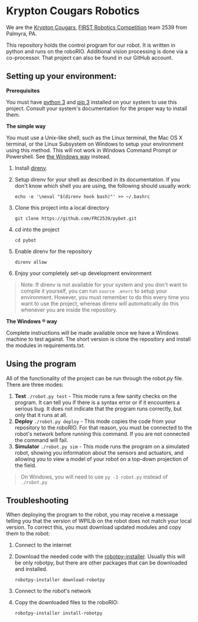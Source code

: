 Krypton Cougars Robotics
=====
We are the [Krypton Cougars](http://www.team2539.com), [FIRST Robotics Competition](https://www.firstinspires.org/robotics/frc) team 2539 from Palmyra, PA.

This repository holds the control program for our robot. It is written in python and runs on the roboRIO. Additional vision processing is done via a co-processor. That project can also be found in our GitHub account.

Setting up your environment:
--
**Prerequisites**

You must have [python 3](https://www.python.org/downloads/) and [pip 3](https://pip.pypa.io/en/stable/installing/) installed on your system to use this project. Consult your system's documentation for the proper way to install them.

**The simple way**

You must use a Unix-like shell, such as the Linux terminal, the Mac OS X terminal, or the Linux Subsystem on Windows to setup your environment using this method. This will not work in Windows Command Prompt or Powershell. See [the Windows way](#windows) instead.

 1. Install [direnv](https://direnv.net/).
 2. Setup direnv for your shell as described in its documentation. If you don't know which shell you are using, the following should usually work:

    `echo -e '\neval "$(direnv hook bash)"' >> ~/.bashrc`

 3. Clone this project into a local directory

    `git clone https://github.com/FRC2539/pybot.git`

 4. cd into the project

    `cd pybot`

 5. Enable direnv for the repository

    `direnv allow`

 6. Enjoy your completely set-up development environment

> Note: If direnv is not available for your system and you don't want to compile it yourself, you can run `source .envrc` to setup your environment. However, you must remember to do this every time you want to use the project, whereas direnv will automatically do this whenever you are inside the repository.

**<a name="windows"></a>The Windows &reg; way**

Complete instructions will be made available once we have a Windows machine to test against. The short version is clone the repository and install the modules in requirements.txt.

Using the program
--
All of the functionality of the project can be run through the robot.py file. There are three modes:

 1. **Test** `./robot.py test` - This mode runs a few sanity checks on the program. It can tell you if there is a syntax error or if it encounters a serious bug. It does not indicate that the program runs correctly, but only that it runs at all.
 2. **Deploy** `./robot.py deploy` - This mode copies the code from your repository to the roboRIO. For that reason, you must be connected to the robot's network before running this command. If you are not connected the command will fail.
 3. **Simulator** `./robot.py sim` - This mode runs the program on a simulated robot, showing you information about the sensors and actuators, and allowing you to view a model of your robot on a top-down projection of the field.

> On Windows, you will need to use `py -3 robot.py` instead of `./robot.py`

Troubleshooting
--
When deploying the program to the robot, you may receive a message telling you that the version of WPILib on the robot does not match your local version. To correct this, you must download updated modules and copy them to the robot:

 1. Connect to the internet
 2. Download the needed code with the [robotpy-installer](http://robotpy.readthedocs.io/en/stable/install/packages.html). Usually this will be only robotpy, but there are other packages that can be downloaded and installed.

    `robotpy-installer download-robotpy`

 3. Connect to the robot's network
 4. Copy the downloaded files to the roboRIO:

    `robotpy-installer install-robotpy`
